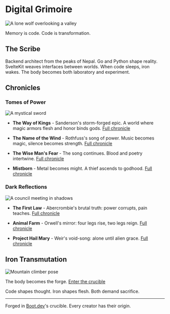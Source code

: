 # Digital Grimoire

![A lone wolf overlooking a valley](/images/wolf.jpg)

Memory is code. Code is transformation.

## The Scribe

Backend architect from the peaks of Nepal. Go and Python shape reality.
SvelteKit weaves interfaces between worlds. When code sleeps, iron wakes.
The body becomes both laboratory and experiment.

## Chronicles

### Tomes of Power

![A mystical sword](/images/sword.jpg)

- **The Way of Kings** - Sanderson's storm-forged epic.
A world where magic armors flesh and honor binds gods. [Full chronicle](/books/way-of-kings)

- **The Name of the Wind** - Rothfuss's song of power.
Music becomes magic, silence becomes strength. [Full chronicle](/books/name-of-the-wind)

- **The Wise Man's Fear** - The song continues.
Blood and poetry intertwine. [Full chronicle](/books/the-wise-mans-fear)

- **Mistborn** - Metal becomes might. A thief ascends to godhood. [Full chronicle](/books/mistborn-trilogy)

### Dark Reflections

![A council meeting in shadows](/images/council.jpg)

- **The First Law** - Abercrombie's brutal truth: power corrupts, pain teaches.
[Full chronicle](/books/the-first-law-trilogy)

- **Animal Farm** - Orwell's mirror: four legs rise, two legs reign. [Full chronicle](/books/animal-farm)

- **Project Hail Mary** - Weir's void-song: alone until alien grace. [Full chronicle](/books/project-hail-mary)

## Iron Transmutation

![Mountain climber pose](/images/fitness.webp)

The body becomes the forge. [Enter the crucible](/fitness)

Code shapes thought. Iron shapes flesh. Both demand sacrifice.

---


Forged in [Boot.dev](https://www.boot.dev)'s crucible. Every creator has their origin.

